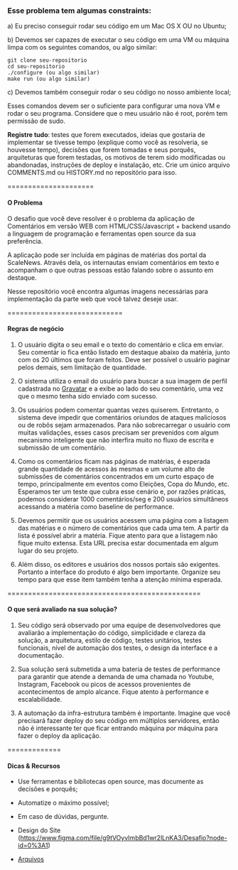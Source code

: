### Esse problema tem algumas constraints:

a) Eu preciso conseguir rodar seu código em um Mac OS X OU no Ubuntu;

b) Devemos ser capazes de executar o seu código em uma VM ou máquina limpa com
   os seguintes comandos, ou algo similar:

    git clone seu-repositorio
    cd seu-repositorio
    ./configure (ou algo similar)
    make run (ou algo similar)

c) Devemos também conseguir rodar o seu código no nosso ambiente local;

Esses comandos devem ser o suficiente para configurar uma nova VM e rodar o
seu programa. Considere que o meu usuário não é root, porém tem permissão de
sudo.

**Registre tudo**: testes que forem executados, ideias que gostaria de
implementar se tivesse tempo (explique como você as resolveria, se houvesse
tempo), decisões que forem tomadas e seus porquês, arquiteturas que forem
testadas, os motivos de terem sido modificadas ou abandonadas, instruções de
deploy e instalação, etc. Crie um único arquivo COMMENTS.md ou HISTORY.md no
repositório para isso.

=====================
#### O Problema

O desafio que você deve resolver é o problema da aplicação de Comentários em
versão WEB com HTML/CSS/Javascript + backend usando a linguagem de programação
e ferramentas open source da sua preferência.

A aplicação pode ser incluída em páginas de matérias dos portal da ScaleNews. 
Através dela, os internautas enviam comentários em texto e acompanham o que 
outras pessoas estão falando sobre o assunto em destaque.

Nesse repositório você encontra algumas imagens necessárias para implementação
da parte web que você talvez deseje usar.

============================
#### Regras de negócio

1. O usuário digita o seu email e o texto do comentário e clica em enviar. Seu 
   comentár io fica então listado em destaque abaixo da matéria, junto com os 
   20 últimos que foram feitos. Deve ser possível o usuário paginar pelos 
   demais, sem limitação de quantidade.

2. O sistema utiliza o email do usuário para buscar a sua imagem de perfil 
   cadastrada no [Gravatar](http://en.gravatar.com/) e a exibe ao lado do seu
   comentário, uma vez que o mesmo tenha sido enviado com sucesso.

3. Os usuários podem comentar quantas vezes quiserem. Entretanto, o sistema 
   deve impedir que comentários oriundos de ataques maliciosos ou de robôs 
   sejam armazenados. Para não sobrecarregar o usuário com muitas validações, 
   esses casos precisam ser prevenidos com algum mecanismo inteligente que não 
   interfira muito no fluxo de escrita e submissão de um comentário.

4. Como os comentários ficam nas páginas de matérias, é esperada grande 
   quantidade de acessos às mesmas e um volume alto de submissões de 
   comentários concentrados em um curto espaço de tempo, principalmente em 
   eventos como Eleições, Copa do Mundo, etc. Esperamos ter um teste que cubra 
   esse cenário e, por razões práticas, podemos considerar 1000 comentários/seg
   e 200 usuários simultâneos acessando a matéria como baseline de performance.

5. Devemos permitir que os usuários acessem uma página com a listagem das 
   matérias e o número de comentários que cada uma tem. A partir da lista é 
   possível abrir a matéria. Fique atento para que a listagem não fique muito 
   extensa. Esta URL precisa estar documentada em algum lugar do seu projeto.

6. Além disso, os editores e usuários dos nossos portais são exigentes. 
   Portanto a interface do produto é algo bem importante. Organize seu tempo 
   para que esse item também tenha a atenção mínima esperada.

===============================================
#### O que será avaliado na sua solução?

1. Seu código será observado por uma equipe de desenvolvedores que avaliarão a
   implementação do código, simplicidade e clareza da solução, a arquitetura,
   estilo de código, testes unitários, testes funcionais, nível de automação
   dos testes, o design da interface e a documentação.

2. Sua solução será submetida a uma bateria de testes de performance para
   garantir que atende a demanda de uma chamada no Youtube, Instagram, Facebook ou picos de acessos 
   provenientes de acontecimentos de amplo alcance. Fique atento à performance 
   e escalabilidade.

3. A automação da infra-estrutura também é importante. Imagine que você
   precisará fazer deploy do seu código em múltiplos servidores, então não é
   interessante ter que ficar entrando máquina por máquina para fazer o deploy
   da aplicação.

=============
#### Dicas & Recursos

- Use ferramentas e bibliotecas open source, mas documente as decisões e
  porquês;

- Automatize o máximo possível;

- Em caso de dúvidas, pergunte.

- Design do Site (https://www.figma.com/file/g9tVOyvImbBd1wr2lLnKA3/Desafio?node-id=0%3A1)
- [Arquivos](layout.zip)
